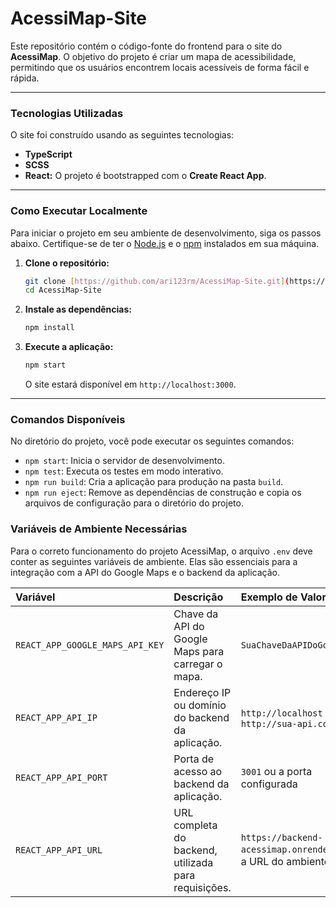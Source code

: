 # AcessiMap-Site

Este repositório contém o código-fonte do frontend para o site do **AcessiMap**. O objetivo do projeto é criar um mapa de acessibilidade, permitindo que os usuários encontrem locais acessíveis de forma fácil e rápida.

---

### Tecnologias Utilizadas

O site foi construído usando as seguintes tecnologias:

* **TypeScript**
* **SCSS**
* **React:** O projeto é bootstrapped com o **Create React App**.

---

### Como Executar Localmente

Para iniciar o projeto em seu ambiente de desenvolvimento, siga os passos abaixo. Certifique-se de ter o [Node.js](https://nodejs.org/en/) e o [npm](https://www.npmjs.com/) instalados em sua máquina.

1.  **Clone o repositório:**

    ```bash
    git clone [https://github.com/ari123rm/AcessiMap-Site.git](https://github.com/ari123rm/AcessiMap-Site.git)
    cd AcessiMap-Site
    ```

2.  **Instale as dependências:**

    ```bash
    npm install
    ```

3.  **Execute a aplicação:**

    ```bash
    npm start
    ```

    O site estará disponível em `http://localhost:3000`.

---

### Comandos Disponíveis

No diretório do projeto, você pode executar os seguintes comandos:

* `npm start`: Inicia o servidor de desenvolvimento.
* `npm test`: Executa os testes em modo interativo.
* `npm run build`: Cria a aplicação para produção na pasta `build`.
* `npm run eject`: Remove as dependências de construção e copia os arquivos de configuração para o diretório do projeto.


### Variáveis de Ambiente Necessárias

Para o correto funcionamento do projeto AcessiMap, o arquivo `.env` deve conter as seguintes variáveis de ambiente. Elas são essenciais para a integração com a API do Google Maps e o backend da aplicação.

| Variável | Descrição | Exemplo de Valor |
| :--- | :--- | :--- |
| `REACT_APP_GOOGLE_MAPS_API_KEY` | Chave da API do Google Maps para carregar o mapa. | `SuaChaveDaAPIDoGoogleMaps` |
| `REACT_APP_API_IP` | Endereço IP ou domínio do backend da aplicação. | `http://localhost` ou `http://sua-api.com` |
| `REACT_APP_API_PORT` | Porta de acesso ao backend da aplicação. | `3001` ou a porta configurada |
| `REACT_APP_API_URL` | URL completa do backend, utilizada para requisições. | `https://backend-acessimap.onrender.com` ou a URL do ambiente |
